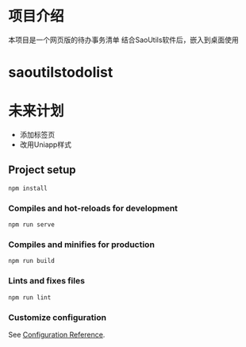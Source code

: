 # 项目介绍
本项目是一个网页版的待办事务清单
结合SaoUtils软件后，嵌入到桌面使用

# saoutilstodolist

# 未来计划
- 添加标签页
- 改用Uniapp样式

## Project setup
```
npm install
```

### Compiles and hot-reloads for development
```
npm run serve
```

### Compiles and minifies for production
```
npm run build
```

### Lints and fixes files
```
npm run lint
```

### Customize configuration
See [Configuration Reference](https://cli.vuejs.org/config/).
